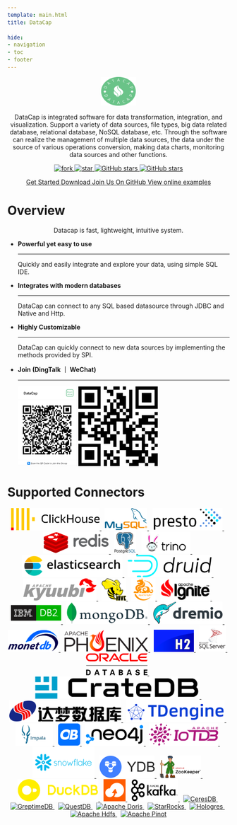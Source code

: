 ```yaml
---
template: main.html
title: DataCap

hide:
- navigation
- toc
- footer
---
```


<style xmlns="http://www.w3.org/1999/html">
.md-typeset h1 {
  text-align: center;
  font-weight: 1000;
  font-size: 60px;
  margin-top: 60px;
  margin-bottom: 0;
}
</style>

<div style="text-align: center;">
    <img width="80" height="65" src="/assets/logo.png" />
    <p/>
    DataCap is integrated software for data transformation, integration, and visualization. Support a variety of data sources, file types, big data related database, relational database, NoSQL database, etc. Through the software can realize the management of multiple data sources, the data under the source of various operations conversion, making data charts, monitoring data sources and other functions.
    <p/>
    <a target="_blank" class="connector-logo-index" href="https://gitee.com/EdurtIO/datacap/members">
        <img src='https://gitee.com/EdurtIO/datacap/badge/fork.svg?theme=white' alt='fork'/>
    </a>
    <a target="_blank" class="connector-logo-index" href="https://gitee.com/EdurtIO/datacap/stargazers">
        <img src='https://gitee.com/EdurtIO/datacap/badge/star.svg?theme=white' alt='star'/>
    </a>
    <a target="_blank" class="connector-logo-index" href="https://github.com/EdurtIO/datacap/fork">
        <img alt="GitHub stars" src="https://img.shields.io/github/forks/EdurtIO/datacap?logo=github">
    </a>
    <a target="_blank" class="connector-logo-index" href="https://github.com/EdurtIO/datacap/stargazers">
        <img alt="GitHub stars" src="https://img.shields.io/github/stars/EdurtIO/datacap?logo=github">
    </a>
    <p/> 
    <p/>
    <a href="/reference/get_started/install.html" title="Get Started" class="md-button">
        Get Started
    </a>
    <a href="/download.html" title="Download" class="md-button">
      Download
    </a>
    <a href="https://github.com/EdurtIO/datacap" target="_blank" title="Join Us On GitHub" class="md-button md-button--primary">
      Join Us On GitHub
    </a>
    <a href="http://try.datacap.edurt.io/" target="_blank" title="View online examples" class="md-button md-button--primary">
      View online examples
    </a>
    <p/><p/><p/><p/>
</div>

# Overview

<p align="center">
Datacap is fast, lightweight, intuitive system.
</p>

<div style="max-width: 800px; margin: 0 auto" class="grid cards" markdown>

- __Powerful yet easy to use__ 

    ---

    Quickly and easily integrate and explore your data, using simple SQL IDE.

- __Integrates with modern databases__

    ---

    DataCap can connect to any SQL based datasource through JDBC and Native and Http.

- __Highly Customizable__

    ---

    DataCap can quickly connect to new data sources by implementing the methods provided by SPI.

- __Join (DingTalk ｜ WeChat)__

    ---

    <img src="/assets/dingtalk.png" alt="DingTalk" style="height: 180px;" />
    <img src="/assets/wechat.png" alt="WeChat" style="height: 180px;" />

</div>

# Supported Connectors

<p align="center">
    <a href="https://clickhouse.com" target="_blank" class="connector-logo-index">
        <img src="/assets/plugin/clickhouse.png" alt="ClickHouse" height="50" />
    </a>&nbsp;
    <a href="https://www.mysql.com" target="_blank" class="connector-logo-index">
        <img src="/assets/plugin/mysql.png" alt="MySQL" height="50"/>
    </a>&nbsp;
    <a href="https://prestodb.io/" target="_blank" class="connector-logo-index">
        <img src="/assets/plugin/presto.png" alt="Presto" height="50"/>
    </a>&nbsp;
    <a href="https://redis.io/" target="_blank" class="connector-logo-index">
        <img src="/assets/plugin/redis.png" alt="Redis" height="50"/>
    </a>&nbsp;
    <a href="https://www.postgresql.org/" target="_blank" class="connector-logo-index">
        <img src="/assets/plugin/postgresql.png" alt="PostgreSQL" height="50"/>
    </a>&nbsp;
    <a href="https://trino.io/" target="_blank" class="connector-logo-index">
        <img src="/assets/plugin/trino.png" alt="Trino" height="50"/>
    </a>&nbsp;
    <a href="https://www.elastic.co/" target="_blank" class="connector-logo-index">
        <img src="/assets/plugin/elasticsearch.png" alt="ElasticSearch" height="50" />
    </a>&nbsp;
    <a href="https://druid.apache.org/" target="_blank" class="connector-logo-index">
        <img src="/assets/plugin/druid.png" alt="Druid" height="50" />
    </a>&nbsp;
    <a href="https://kyuubi.apache.org/" target="_blank" class="connector-logo-index">
        <img src="/assets/plugin/kyuubi.png" alt="Kyuubi" height="50"/>
    </a>&nbsp;
    <a href="https://hive.apache.org/" target="_blank" class="connector-logo-index">
        <img src="/assets/plugin/hive.png" alt="Hive" height="50" />
    </a>&nbsp;
    <a href="https://kylin.apache.org" target="_blank" class="connector-logo-index">
        <img src="/assets/plugin/kylin.png" alt="Kylin" height="50" />
    </a>&nbsp;
    <a href="https://ignite.apache.org/" target="_blank" class="connector-logo-index">
        <img src="/assets/plugin/ignite.png" alt="Ignite" height="50" />
    </a>&nbsp;
    <a href="https://www.ibm.com/db2/" target="_blank" class="connector-logo-index">
        <img src="/assets/plugin/ibmdb2.png" alt="IBM DB2" height="50" />
    </a>&nbsp;
    <a href="https://www.mongodb.com/" target="_blank" class="connector-logo-index">
        <img src="/assets/plugin/mongodb.png" alt="MongoDB" height="50" />
    </a>&nbsp;
    <a href="https://www.dremio.com/" target="_blank" class="connector-logo-index">
        <img src="/assets/plugin/dremio.png" alt="Dremio" height="50" />
    </a>&nbsp;
    <a href="https://www.monetdb.org/" target="_blank" class="connector-logo-index">
        <img src="/assets/plugin/monetdb.png" alt="MonetDB" height="50" />
    </a>&nbsp;
    <a href="https://phoenix.apache.org/" target="_blank" class="connector-logo-index">
        <img src="/assets/plugin/phoenix.png" alt="Phoenix" height="50" />
    </a>&nbsp;
    <a href="https://www.h2database.com/html/main.html" target="_blank" class="connector-logo-index">
        <img src="/assets/plugin/h2.png" alt="H2" height="50" />
    </a>&nbsp;
    <a href="https://www.microsoft.com/sql-server" target="_blank" class="connector-logo-index">
        <img src="/assets/plugin/sqlserver.svg" alt="SqlServer" height="60" />
    </a>&nbsp;
    <a href="https://www.oracle.com/" target="_blank" class="connector-logo-index">
        <img src="/assets/plugin/oracle.png" alt="Oracle" height="50" />
    </a>&nbsp;
    <a href="https://crate.io/" target="_blank" class="connector-logo-index">
        <img src="/assets/plugin/cratedb.png" alt="CrateDB" height="50" />
    </a>&nbsp;
    <a href="https://www.dameng.com/DM8.html" target="_blank" class="connector-logo-index">
        <img src="/assets/plugin/dameng.png" alt="DaMeng" height="50" />
    </a>&nbsp;
    <a href="https://tdengine.com/" target="_blank" class="connector-logo-index">
        <img src="/assets/plugin/tdengine.png" alt="TDengine" height="50" />
    </a>&nbsp;
    <a href="https://impala.apache.org/" target="_blank" class="connector-logo-index">
        <img src="/assets/plugin/impala.png" alt="Impala" height="50" />
    </a>&nbsp;
    <a href="https://www.oceanbase.com/" target="_blank" class="connector-logo-index">
        <img src="/assets/plugin/oceanbase.png" alt="OceanBase" height="50" />
    </a>&nbsp;
    <a href="https://neo4j.com/" target="_blank" class="connector-logo-index">
        <img src="/assets/plugin/neo4j.png" alt="Neo4j" height="50" />
    </a>&nbsp;
    <a href="https://iotdb.apache.org/" target="_blank" class="connector-logo-index">
        <img src="/assets/plugin/iotdb.png" alt="IoTDB" height="50" />
    </a>&nbsp;
    <a href="https://www.snowflake.com/" target="_blank" class="connector-logo-index">
        <img src="/assets/plugin/snowflake.png" alt="Snowflake" height="70" />
    </a>&nbsp;
    <a href="https://ydb.tech/" target="_blank" class="connector-logo-index">
        <img src="/assets/plugin/ydb.png" alt="YDB" height="50" />
    </a>&nbsp;
    <a href="https://zookeeper.apache.org/" target="_blank" class="connector-logo-index">
        <img src="/assets/plugin/zookeeper.png" alt="Zookeeper" height="50" />
    </a>&nbsp;
    <a href="https://duckdb.org/" target="_blank" class="connector-logo-index">
        <img src="/assets/plugin/duckdb.png" alt="DuckDB" height="50" />
    </a>&nbsp;
    <a href="https://www.alibabacloud.com/zh/product/object-storage-service" target="_blank" class="connector-logo-index">
        <img src="/assets/plugin/alioss.png" alt="Aliyun OSS" height="50" />
    </a>&nbsp;
    <a href="https://kafka.apache.org" target="_blank" class="connector-logo-index">
        <img src="/assets/plugin/kafka.png" alt="Apache Kafka" height="50" />
    </a>&nbsp;
    <a href="https://docs.ceresdb.io/" target="_blank" class="connector-logo-index">
        <img src="/assets/plugin/ceresdb.png" alt="CeresDB" height="50" />
    </a>&nbsp;
    <a href="https://docs.greptime.com/" target="_blank" class="connector-logo-index">
        <img src="/assets/plugin/greptimedb.png" alt="GreptimeDB" height="70" />
    </a>&nbsp;
    <a href="https://questdb.io/" target="_blank" class="connector-logo-index">
        <img src="/assets/plugin/questdb.png" alt="QuestDB" height="50" />
    </a>&nbsp;
    <a href="https://doris.apache.org/" target="_blank" class="connector-logo-index">
        <img src="/assets/plugin/doris.png" alt="Apache Doris" height="50" />
    </a>&nbsp;
    <a href="https://www.starrocks.io/" target="_blank" class="connector-logo-index">
        <img src="/assets/plugin/starrocks.png" alt="StarRocks" height="50" />
    </a>&nbsp;
    <a href="https://www.alibabacloud.com/product/hologres" target="_blank" class="connector-logo-index">
        <img src="/assets/plugin/hologres.png" alt="Hologres" height=60" />
    </a>&nbsp;
    <a href="https://hadoop.apache.org/" target="_blank" class="connector-logo-index">
        <img src="/assets/plugin/hdfs.png" alt="Apache Hdfs" height=60" />
    </a>&nbsp;
    <a href="https://docs.pinot.apache.org/" target="_blank" class="connector-logo-index">
        <img src="/assets/plugin/pinot.png" alt="Apache Pinot" height=60" />
    </a>
</p>


